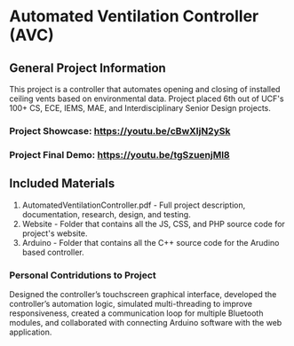 # Automated Ventilation Controller (AVC)

## General Project Information
This project is a controller that automates opening and closing of installed ceiling vents based on environmental data. Project placed 6th out of UCF's 100+ CS, ECE, IEMS, MAE, and Interdisciplinary Senior Design projects.

### Project Showcase: https://youtu.be/cBwXIjN2ySk
### Project Final Demo: https://youtu.be/tgSzuenjMl8

## Included Materials
1. AutomatedVentilationController.pdf - Full project description, documentation, research, design, and testing.
2. Website - Folder that contains all the JS, CSS, and PHP source code for project's website.
3. Arduino - Folder that contains all the C++ source code for the Arudino based controller.

### Personal Contridutions to Project
Designed the controller’s touchscreen graphical interface, developed the controller’s automation logic, simulated multi-threading to improve responsiveness, created a communication loop for multiple Bluetooth modules, and collaborated with connecting Arduino software with the web application.
